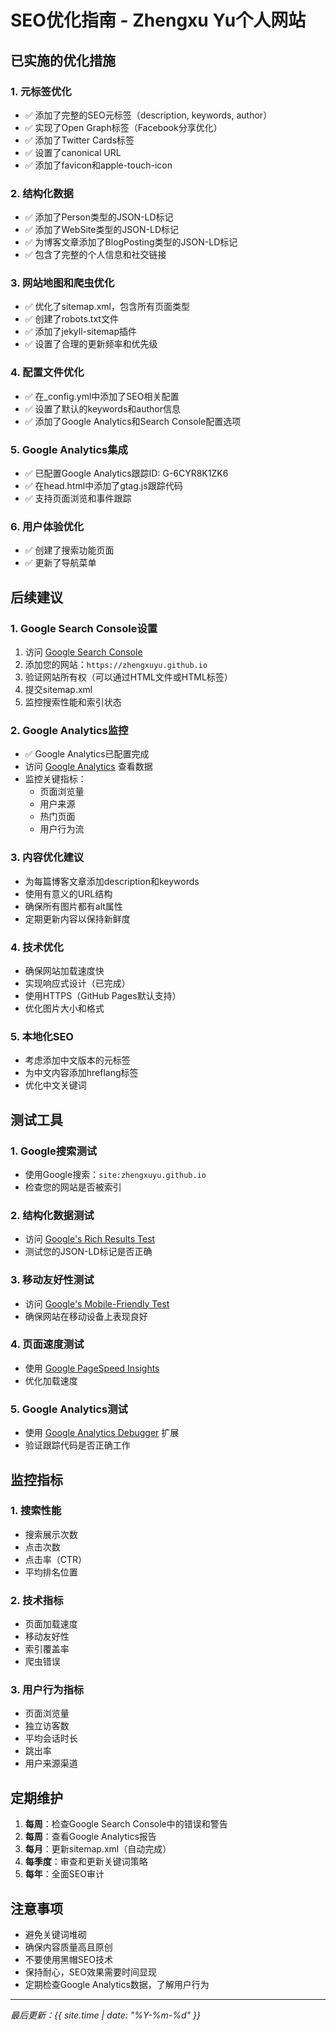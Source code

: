 # SEO优化指南 - Zhengxu Yu个人网站

## 已实施的优化措施

### 1. 元标签优化
- ✅ 添加了完整的SEO元标签（description, keywords, author）
- ✅ 实现了Open Graph标签（Facebook分享优化）
- ✅ 添加了Twitter Cards标签
- ✅ 设置了canonical URL
- ✅ 添加了favicon和apple-touch-icon

### 2. 结构化数据
- ✅ 添加了Person类型的JSON-LD标记
- ✅ 添加了WebSite类型的JSON-LD标记
- ✅ 为博客文章添加了BlogPosting类型的JSON-LD标记
- ✅ 包含了完整的个人信息和社交链接

### 3. 网站地图和爬虫优化
- ✅ 优化了sitemap.xml，包含所有页面类型
- ✅ 创建了robots.txt文件
- ✅ 添加了jekyll-sitemap插件
- ✅ 设置了合理的更新频率和优先级

### 4. 配置文件优化
- ✅ 在_config.yml中添加了SEO相关配置
- ✅ 设置了默认的keywords和author信息
- ✅ 添加了Google Analytics和Search Console配置选项

### 5. Google Analytics集成
- ✅ 已配置Google Analytics跟踪ID: G-6CYR8K1ZK6
- ✅ 在head.html中添加了gtag.js跟踪代码
- ✅ 支持页面浏览和事件跟踪

### 6. 用户体验优化
- ✅ 创建了搜索功能页面
- ✅ 更新了导航菜单

## 后续建议

### 1. Google Search Console设置
1. 访问 [Google Search Console](https://search.google.com/search-console)
2. 添加您的网站：`https://zhengxuyu.github.io`
3. 验证网站所有权（可以通过HTML文件或HTML标签）
4. 提交sitemap.xml
5. 监控搜索性能和索引状态

### 2. Google Analytics监控
- ✅ Google Analytics已配置完成
- 访问 [Google Analytics](https://analytics.google.com) 查看数据
- 监控关键指标：
  - 页面浏览量
  - 用户来源
  - 热门页面
  - 用户行为流

### 3. 内容优化建议
- 为每篇博客文章添加description和keywords
- 使用有意义的URL结构
- 确保所有图片都有alt属性
- 定期更新内容以保持新鲜度

### 4. 技术优化
- 确保网站加载速度快
- 实现响应式设计（已完成）
- 使用HTTPS（GitHub Pages默认支持）
- 优化图片大小和格式

### 5. 本地化SEO
- 考虑添加中文版本的元标签
- 为中文内容添加hreflang标签
- 优化中文关键词

## 测试工具

### 1. Google搜索测试
- 使用Google搜索：`site:zhengxuyu.github.io`
- 检查您的网站是否被索引

### 2. 结构化数据测试
- 访问 [Google's Rich Results Test](https://search.google.com/test/rich-results)
- 测试您的JSON-LD标记是否正确

### 3. 移动友好性测试
- 访问 [Google's Mobile-Friendly Test](https://search.google.com/test/mobile-friendly)
- 确保网站在移动设备上表现良好

### 4. 页面速度测试
- 使用 [Google PageSpeed Insights](https://pagespeed.web.dev/)
- 优化加载速度

### 5. Google Analytics测试
- 使用 [Google Analytics Debugger](https://chrome.google.com/webstore/detail/google-analytics-debugger/jnkmfdileelhofjcijamephohjechhna) 扩展
- 验证跟踪代码是否正确工作

## 监控指标

### 1. 搜索性能
- 搜索展示次数
- 点击次数
- 点击率（CTR）
- 平均排名位置

### 2. 技术指标
- 页面加载速度
- 移动友好性
- 索引覆盖率
- 爬虫错误

### 3. 用户行为指标
- 页面浏览量
- 独立访客数
- 平均会话时长
- 跳出率
- 用户来源渠道

## 定期维护

1. **每周**：检查Google Search Console中的错误和警告
2. **每周**：查看Google Analytics报告
3. **每月**：更新sitemap.xml（自动完成）
4. **每季度**：审查和更新关键词策略
5. **每年**：全面SEO审计

## 注意事项

- 避免关键词堆砌
- 确保内容质量高且原创
- 不要使用黑帽SEO技术
- 保持耐心，SEO效果需要时间显现
- 定期检查Google Analytics数据，了解用户行为

---

*最后更新：{{ site.time | date: "%Y-%m-%d" }}* 